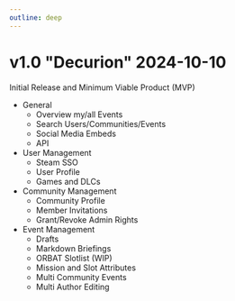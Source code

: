 ```yaml
---
outline: deep
---
```


# v1.0 "Decurion" 2024-10-10

Initial Release and Minimum Viable Product (MVP)

- General
  - Overview my/all Events
  - Search Users/Communities/Events
  - Social Media Embeds
  - API
- User Management
  - Steam SSO
  - User Profile
  - Games and DLCs
- Community Management
  - Community Profile
  - Member Invitations
  - Grant/Revoke Admin Rights
- Event Management
  - Drafts
  - Markdown Briefings
  - ORBAT Slotlist (WIP)
  - Mission and Slot Attributes
  - Multi Community Events
  - Multi Author Editing
